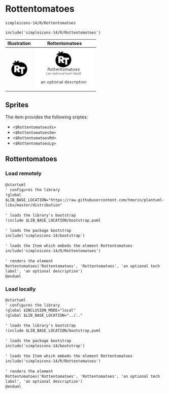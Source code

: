 # Rottentomatoes


```text
simpleicons-14/R/Rottentomatoes
```

```text
include('simpleicons-14/R/Rottentomatoes')
```



| Illustration | Rottentomatoes |
| :---: | :---: |
| ![illustration for Illustration](../../simpleicons-14/R/Rottentomatoes.png) | ![illustration for Rottentomatoes](../../simpleicons-14/R/Rottentomatoes.Local.png) |



## Sprites
The item provides the following sriptes:

- `<$RottentomatoesXs>`
- `<$RottentomatoesSm>`
- `<$RottentomatoesMd>`
- `<$RottentomatoesLg>`





## Rottentomatoes

### Load remotely
```plantuml
@startuml
' configures the library
!global $LIB_BASE_LOCATION="https://raw.githubusercontent.com/tmorin/plantuml-libs/master/distribution"

' loads the library's bootstrap
!include $LIB_BASE_LOCATION/bootstrap.puml

' loads the package bootstrap
include('simpleicons-14/bootstrap')

' loads the Item which embeds the element Rottentomatoes
include('simpleicons-14/R/Rottentomatoes')

' renders the element
Rottentomatoes('Rottentomatoes', 'Rottentomatoes', 'an optional tech label', 'an optional description')
@enduml
```

### Load locally
```plantuml
@startuml
' configures the library
!global $INCLUSION_MODE="local"
!global $LIB_BASE_LOCATION="../.."

' loads the library's bootstrap
!include $LIB_BASE_LOCATION/bootstrap.puml

' loads the package bootstrap
include('simpleicons-14/bootstrap')

' loads the Item which embeds the element Rottentomatoes
include('simpleicons-14/R/Rottentomatoes')

' renders the element
Rottentomatoes('Rottentomatoes', 'Rottentomatoes', 'an optional tech label', 'an optional description')
@enduml
```

